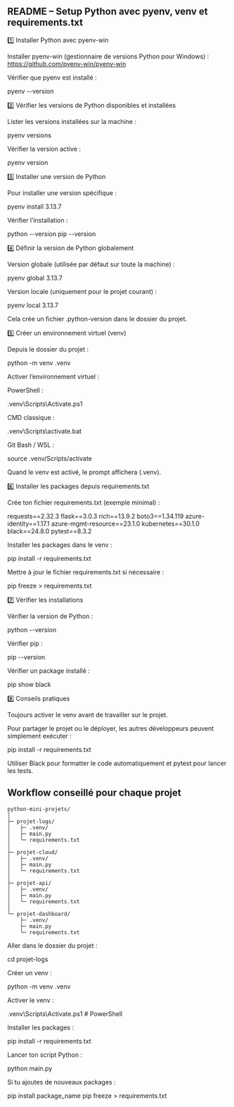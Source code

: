 ## README – Setup Python avec pyenv, venv et requirements.txt

1️⃣ Installer Python avec pyenv-win

Installer pyenv-win (gestionnaire de versions Python pour Windows) :
https://github.com/pyenv-win/pyenv-win

Vérifier que pyenv est installé :

pyenv --version

2️⃣ Vérifier les versions de Python disponibles et installées

Lister les versions installées sur la machine :

pyenv versions


Vérifier la version active :

pyenv version

3️⃣ Installer une version de Python

Pour installer une version spécifique :

pyenv install 3.13.7


Vérifier l’installation :

python --version
pip --version

4️⃣ Définir la version de Python globalement

Version globale (utilisée par défaut sur toute la machine) :

pyenv global 3.13.7


Version locale (uniquement pour le projet courant) :

pyenv local 3.13.7


Cela crée un fichier .python-version dans le dossier du projet.

5️⃣ Créer un environnement virtuel (venv)

Depuis le dossier du projet :

python -m venv .venv


Activer l’environnement virtuel :

PowerShell :

.venv\Scripts\Activate.ps1


CMD classique :

.venv\Scripts\activate.bat


Git Bash / WSL :

source .venv/Scripts/activate


Quand le venv est activé, le prompt affichera (.venv).

6️⃣ Installer les packages depuis requirements.txt

Crée ton fichier requirements.txt (exemple minimal) :

requests==2.32.3
flask==3.0.3
rich==13.9.2
boto3==1.34.119
azure-identity==1.17.1
azure-mgmt-resource==23.1.0
kubernetes==30.1.0
black==24.8.0
pytest==8.3.2


Installer les packages dans le venv :

pip install -r requirements.txt


Mettre à jour le fichier requirements.txt si nécessaire :

pip freeze > requirements.txt

7️⃣ Vérifier les installations

Vérifier la version de Python :

python --version


Vérifier pip :

pip --version


Vérifier un package installé :

pip show black

8️⃣ Conseils pratiques

Toujours activer le venv avant de travailler sur le projet.

Pour partager le projet ou le déployer, les autres développeurs peuvent simplement exécuter :

pip install -r requirements.txt


Utiliser Black pour formatter le code automatiquement et pytest pour lancer les tests.

## Workflow conseillé pour chaque projet

```
python-mini-projets/
│
├─ projet-logs/
│   ├─ .venv/
│   ├─ main.py
│   └─ requirements.txt
│
├─ projet-cloud/
│   ├─ .venv/
│   ├─ main.py
│   └─ requirements.txt
│
├─ projet-api/
│   ├─ .venv/
│   ├─ main.py
│   └─ requirements.txt
│
└─ projet-dashboard/
    ├─ .venv/
    ├─ main.py
    └─ requirements.txt

```


Aller dans le dossier du projet :

cd projet-logs


Créer un venv :

python -m venv .venv


Activer le venv :

.venv\Scripts\Activate.ps1  # PowerShell


Installer les packages :

pip install -r requirements.txt


Lancer ton script Python :

python main.py


Si tu ajoutes de nouveaux packages :

pip install package_name
pip freeze > requirements.txt